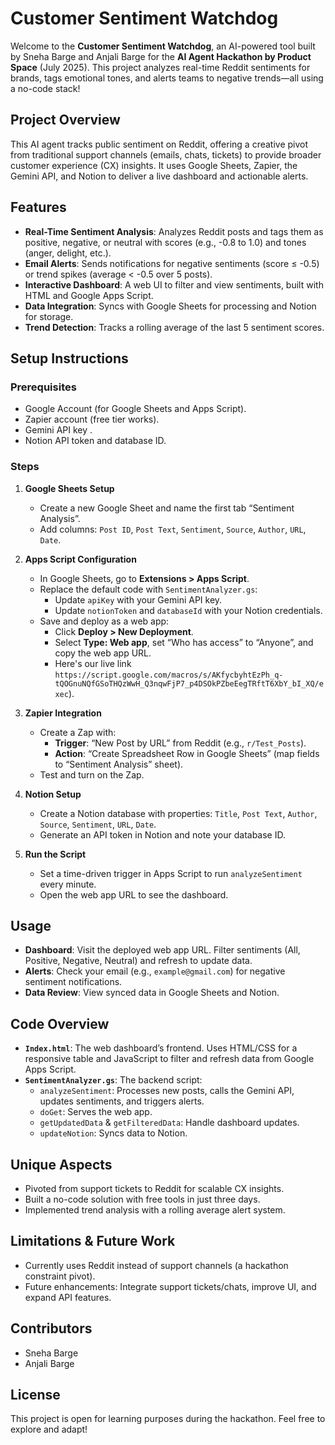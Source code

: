 # Customer Sentiment Watchdog

Welcome to the **Customer Sentiment Watchdog**, an AI-powered tool built by Sneha Barge and Anjali Barge for the **AI Agent Hackathon by Product Space** (July 2025). This project analyzes real-time Reddit sentiments for brands, tags emotional tones, and alerts teams to negative trends—all using a no-code stack!

## Project Overview

This AI agent tracks public sentiment on Reddit, offering a creative pivot from traditional support channels (emails, chats, tickets) to provide broader customer experience (CX) insights. It uses Google Sheets, Zapier, the Gemini API, and Notion to deliver a live dashboard and actionable alerts.

## Features

- **Real-Time Sentiment Analysis**: Analyzes Reddit posts and tags them as positive, negative, or neutral with scores (e.g., -0.8 to 1.0) and tones (anger, delight, etc.).
- **Email Alerts**: Sends notifications for negative sentiments (score ≤ -0.5) or trend spikes (average < -0.5 over 5 posts).
- **Interactive Dashboard**: A web UI to filter and view sentiments, built with HTML and Google Apps Script.
- **Data Integration**: Syncs with Google Sheets for processing and Notion for storage.
- **Trend Detection**: Tracks a rolling average of the last 5 sentiment scores.

## Setup Instructions

### Prerequisites
- Google Account (for Google Sheets and Apps Script).
- Zapier account (free tier works).
- Gemini API key .
- Notion API token and database ID.

### Steps

1. **Google Sheets Setup**
   - Create a new Google Sheet and name the first tab “Sentiment Analysis”.
   - Add columns: `Post ID`, `Post Text`, `Sentiment`, `Source`, `Author`, `URL`, `Date`.

2. **Apps Script Configuration**
   - In Google Sheets, go to **Extensions > Apps Script**.
   - Replace the default code with `SentimentAnalyzer.gs`:
     - Update `apiKey` with your Gemini API key.
     - Update `notionToken` and `databaseId` with your Notion credentials.
   - Save and deploy as a web app:
     - Click **Deploy > New Deployment**.
     - Select **Type: Web app**, set “Who has access” to “Anyone”, and copy the web app URL.
     - Here's our live link  `https://script.google.com/macros/s/AKfycbyhtEzPh_q-tQOGnuNQfGSoTHQzWwH_Q3nqwFjP7_p4DSOkPZbeEegTRftT6XbY_bI_XQ/exec`).

3. **Zapier Integration**
   - Create a Zap with:
     - **Trigger**: “New Post by URL” from Reddit (e.g., `r/Test_Posts`).
     - **Action**: “Create Spreadsheet Row in Google Sheets” (map fields to “Sentiment Analysis” sheet).
   - Test and turn on the Zap.

4. **Notion Setup**
   - Create a Notion database with properties: `Title`, `Post Text`, `Author`, `Source`, `Sentiment`, `URL`, `Date`.
   - Generate an API token in Notion and note your database ID.

5. **Run the Script**
   - Set a time-driven trigger in Apps Script to run `analyzeSentiment` every minute.
   - Open the web app URL to see the dashboard.

## Usage

- **Dashboard**: Visit the deployed web app URL. Filter sentiments (All, Positive, Negative, Neutral) and refresh to update data.
- **Alerts**: Check your email (e.g., `example@gmail.com`) for negative sentiment notifications.
- **Data Review**: View synced data in Google Sheets and Notion.

## Code Overview

- **`Index.html`**: The web dashboard’s frontend. Uses HTML/CSS for a responsive table and JavaScript to filter and refresh data from Google Apps Script.
- **`SentimentAnalyzer.gs`**: The backend script:
  - `analyzeSentiment`: Processes new posts, calls the Gemini API, updates sentiments, and triggers alerts.
  - `doGet`: Serves the web app.
  - `getUpdatedData` & `getFilteredData`: Handle dashboard updates.
  - `updateNotion`: Syncs data to Notion.

## Unique Aspects

- Pivoted from support tickets to Reddit for scalable CX insights.
- Built a no-code solution with free tools in just three days.
- Implemented trend analysis with a rolling average alert system.

## Limitations & Future Work

- Currently uses Reddit instead of support channels (a hackathon constraint pivot).
- Future enhancements: Integrate support tickets/chats, improve UI, and expand API features.

## Contributors

- Sneha Barge
- Anjali Barge

## License

This project is open for learning purposes during the hackathon. Feel free to explore and adapt!
